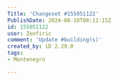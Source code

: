 ```yaml
---
Title: 'Changeset #155051122'
PublishDate: 2024-08-10T08:11:15Z
id: 155051122
user: Zenfiric
comment: 'Update #building(s)'
created_by: iD 2.29.0
tags:
- Montenegro

---
```

